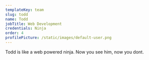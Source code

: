 ```yaml
---
templateKey: team
slug: todd
name: Todd
jobTitle: Web Development
credentials: Ninja
order: 4
profilePicture: /static/images/default-user.png
---
```

Todd is like a web powered ninja. Now you see him, now you dont.